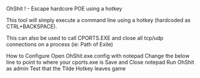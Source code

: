 OhShit ! - Escape hardcore POE using a hotkey

This tool will simply execute a command line using a hotkey (hardcoded as CTRL+BACKSPACE). 

This can also be used to call CPORTS.EXE and close all tcp/udp connections on a process (ie: Path of Exile)

How to Configure
Open OhShit.exe.config with notepad
Change the below line to point to where your cports.exe is
<add key="command_line" value="D:\Tools\ohshit\cports.exe" />
Save and Close notepad
Run OhShit as admin
Test that the Tilde Hotkey leaves game